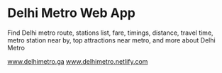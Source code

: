 # Delhi Metro Web App
Find Delhi metro route, stations list, fare, timings, distance, travel time, metro station near by, top attractions near metro, and more about Delhi Metro

www.delhimetro.ga
www.delhimetro.netlify.com
